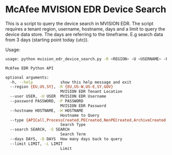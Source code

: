 # McAfee MVISION EDR Device Search

This is a script to query the device search in MVISION EDR. The script requires a tenant region, username, hostname, days and a limit to query the device data store. The days are referring to the timeframe. E.g search data from 3 days (starting point today (utc)).


Usage:

```sh
usage: python mvision_edr_device_search.py -R <REGION> -U <USERNAME> -P <PASSWORD> -H <HOSTNAME> -T <TYPE> -S <SEARCH> -D <DAYS> -L <MAX RESULTS>

McAfee EDR Python API

optional arguments:
  -h, --help            show this help message and exit
  --region {EU,US,SY}, -R {EU,US-W,US-E,SY,GOV}
                        MVISION EDR Tenant Location
  --user USER, -U USER  MVISION EDR Username
  --password PASSWORD, -P PASSWORD
                        MVISION EDR Password
  --hostname HOSTNAME, -H HOSTNAME
                        Hostname to Query
  --type {APICall,ProcessCreated,PECreated,NonPECreated,ArchiveCreated,ScriptCreated,ScriptExecuted,AdminHackingToolExecuted,ASEPCreatedOrModified,ServiceChanged,NetworkConnection,DNSQuery,ScheduledTaskRegistered,LoginLogout,LoadedDLLs,UserAccounts,WMIActivity,EPP_Response,DetectionsAlerts,Alerts}, -T {APICall,ProcessCreated,PECreated,NonPECreated,ArchiveCreated,ScriptCreated,ScriptExecuted,AdminHackingToolExecuted,ASEPCreatedOrModified,ServiceChanged,NetworkConnection,DNSQuery,ScheduledTaskRegistered,LoginLogout,LoadedDLLs,UserAccounts,WMIActivity,EPP_Response,DetectionsAlerts,Alerts}
                        Search Type
  --search SEARCH, -S SEARCH
                        Search Term
  --days DAYS, -D DAYS  How many days back to query
  --limit LIMIT, -L LIMIT
                        Limit
```
